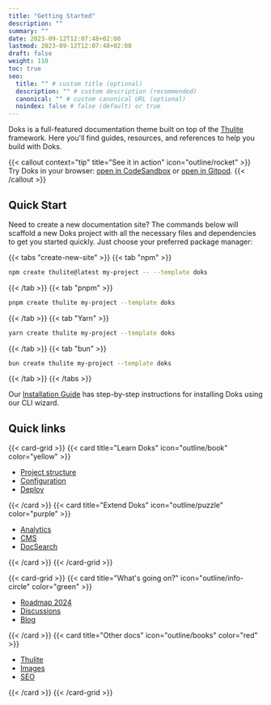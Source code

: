 ```yaml
---
title: "Getting Started"
description: ""
summary: ""
date: 2023-09-12T12:07:48+02:00
lastmod: 2023-09-12T12:07:48+02:00
draft: false
weight: 110
toc: true
seo:
  title: "" # custom title (optional)
  description: "" # custom description (recommended)
  canonical: "" # custom canonical URL (optional)
  noindex: false # false (default) or true
---
```


Doks is a full-featured documentation theme built on top of the [Thulite](https://thulite.io/) framework. Here you'll find guides, resources, and references to help you build with Doks.

{{< callout context="tip" title="See it in action" icon="outline/rocket" >}}
Try Doks in your browser: [open in CodeSandbox](https://codesandbox.io/p/sandbox/github/thuliteio/doks?on=codesandbox) or [open in Gitpod](https://gitpod.io/#https://github.com/thuliteio/doks).
{{< /callout >}}

## Quick Start

Need to create a new documentation site? The commands below will scaffold a new Doks project with all the necessary files and dependencies to get you started quickly. Just choose your preferred package manager:

{{< tabs "create-new-site" >}}
{{< tab "npm" >}}

```bash
npm create thulite@latest my-project -- --template doks
```

{{< /tab >}}
{{< tab "pnpm" >}}

```bash
pnpm create thulite my-project --template doks
```

{{< /tab >}}
{{< tab "Yarn" >}}

```bash
yarn create thulite my-project --template doks
```

{{< /tab >}}
{{< tab "bun" >}}

```bash
bun create thulite my-project --template doks
```

{{< /tab >}}
{{< /tabs >}}

Our [Installation Guide](/docs/start-here/installation/) has step-by-step instructions for installing Doks using our CLI wizard.

## Quick links

{{< card-grid >}}
{{< card title="Learn Doks" icon="outline/book" color="yellow" >}}

- [Project structure](/docs/basics/project-structure/)
- [Configuration](/docs/basics/configuration/)
- [Deploy](https://docs.thulite.io/guides/deploy/)

{{< /card >}}
{{< card title="Extend Doks" icon="outline/puzzle" color="purple" >}}

- [Analytics](https://docs.thulite.io/guides/analytics/)
- [CMS](https://docs.thulite.io/guides/cms/)
- [DocSearch](/docs/recipes/docsearch/)

{{< /card >}}
{{< /card-grid >}}

{{< card-grid >}}
{{< card title="What's going on?" icon="outline/info-circle" color="green" >}}

- [Roadmap 2024](https://github.com/orgs/thuliteio/discussions/462)
- [Discussions](https://github.com/thuliteio/doks/discussions)
- [Blog](/blog/)

{{< /card >}}
{{< card title="Other docs" icon="outline/books" color="red" >}}

- [Thulite](https://docs.thulite.io/)
- [Images](https://images.thulite.io/)
- [SEO](https://seo.thulite.io/)

{{< /card >}}
{{< /card-grid >}}
